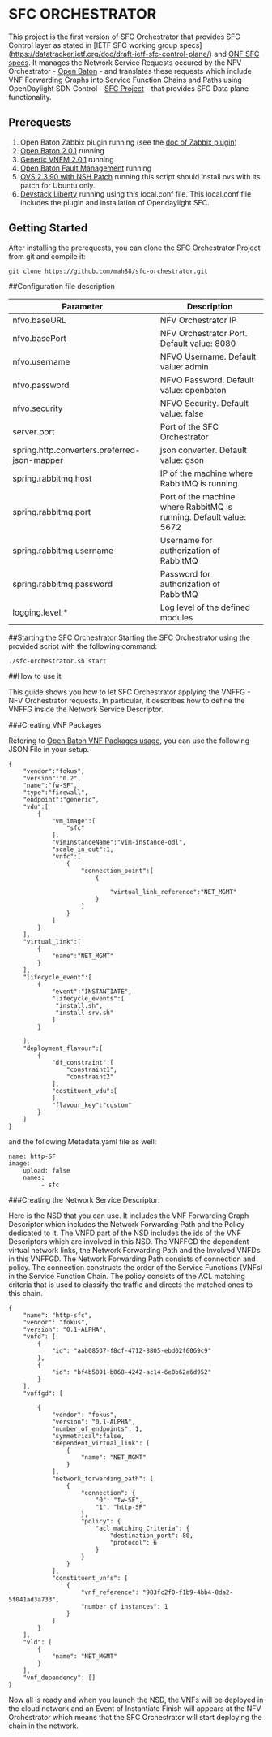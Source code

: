 # SFC ORCHESTRATOR

This project is the first version of SFC Orchestrator that provides SFC Control layer as stated in [IETF SFC working group specs] (https://datatracker.ietf.org/doc/draft-ietf-sfc-control-plane/) and [ONF SFC specs](https://www.opennetworking.org/images/stories/downloads/sdn-resources/onf-specifications/L4-L7_Service_Function_Chaining_Solution_Architecture.pdf). It manages the Network Service Requests occured by the NFV Orchestrator - [Open Baton](http://openbaton.github.io/) - and translates these requests which include VNF Forwarding Graphs into Service Function Chains and Paths using OpenDaylight SDN Control - [SFC Project](https://wiki.opendaylight.org/view/Service_Function_Chaining:Main) - that provides SFC Data plane functionality.

## Prerequests 

1. Open Baton Zabbix plugin running (see the [doc of Zabbix plugin](https://github.com/openbaton/docs/blob/develop/docs/zabbix-plugin.md))
2. [Open Baton 2.0.1](https://github.com/openbaton/NFVO/tree/2.0.1) running
3. [Generic VNFM 2.0.1](https://github.com/openbaton/generic-vnfm/tree/2.0.1) running
4. [Open Baton Fault Management](https://github.com/openbaton/fm-system) running
5. [OVS 2.3.90 with NSH Patch](https://github.com/pritesh/ovs/blob/nsh-v8/third-party/start-ovs-deb.sh) running this script should  install ovs with its patch for Ubuntu only.
6. [Devstack Liberty](https://github.com/openstack-dev/devstack/tree/stable/liberty) running using this local.conf file. This local.conf file includes the plugin and installation of Opendaylight SFC.
 

## Getting Started

After installing the prerequests, you can clone the SFC Orchestrator Project from git and compile it:
```
git clone https://github.com/mah88/sfc-orchestrator.git
```

##Configuration file description

Parameter                                    | Description
---------------------------------------------|--------------------------------------------------------------------
nfvo.baseURL                                 |         NFV Orchestrator IP                      
nfvo.basePort                                | NFV Orchestrator Port. Default value: 8080
nfvo.username                                | NFVO Username. Default value: admin 
nfvo.password                                | NFVO Password. Default value: openbaton
nfvo.security                                | NFVO Security. Default value: false
server.port                                  | Port of the SFC Orchestrator
spring.http.converters.preferred-json-mapper | json converter. Default value: gson
spring.rabbitmq.host                         | IP of the machine where RabbitMQ is running. 
spring.rabbitmq.port                         | Port of the machine where RabbitMQ is running. Default value: 5672
spring.rabbitmq.username                     | Username for authorization of RabbitMQ
spring.rabbitmq.password                     | Password for authorization of RabbitMQ
logging.level.*                              | Log level of the defined modules


##Starting the SFC Orchestrator
Starting the SFC Orchestrator using the provided script with the following command:
`````
./sfc-orchestrator.sh start
`````

##How to use it 

This guide shows you how to let SFC Orchestrator applying the VNFFG - NFV Orchestrator requests. In particular, it describes how to define the VNFFG inside the Network Service Descriptor.

###Creating VNF Packages

Refering to [Open Baton VNF Packages usage](http://openbaton.github.io/documentation/vnfpackage/), you can use the following JSON File in your setup.

```
{
    "vendor":"fokus",
    "version":"0.2",
    "name":"fw-SF",
    "type":"firewall",
    "endpoint":"generic",
    "vdu":[
        {
            "vm_image":[
                "sfc"
            ],
            "vimInstanceName":"vim-instance-odl",
            "scale_in_out":1,
            "vnfc":[
                {
                    "connection_point":[
                        {
                            
                            "virtual_link_reference":"NET_MGMT"
                        }
                    ]
                }
            ]
        }
    ],
    "virtual_link":[
        {
            "name":"NET_MGMT"
        }
    ],
    "lifecycle_event":[
        {
            "event":"INSTANTIATE",
            "lifecycle_events":[
             "install.sh",
             "install-srv.sh"
            ]
        }
        
    ],
    "deployment_flavour":[
        {
            "df_constraint":[
                "constraint1",
                "constraint2"
            ],
            "costituent_vdu":[
            ],
            "flavour_key":"custom"
        }
    ]
}

```
and the following Metadata.yaml file as well:

```
name: http-SF
image:
    upload: false
    names: 
         - sfc

```

###Creating the Network Service Descriptor:

Here is the NSD that you can use. It includes the VNF Forwarding Graph Descriptor which includes the Network Forwarding Path and the Policy dedicated to it. 
The VNFD part of the NSD includes the ids of the VNF Descriptors which are involved in this NSD. The VNFFGD the dependent virtual network links, the Network Forwarding Path and the Involved VNFDs in this VNFFGD. The Network Forwarding Path consists of connection and policy. The connection constructs the order of the Service Functions (VNFs) in the Service Function Chain. The policy consists of the ACL matching criteria that is used to classify the traffic and directs the matched ones to this chain.

```
{
    "name": "http-sfc",
    "vendor": "fokus",
    "version": "0.1-ALPHA",
    "vnfd": [
        {
            "id": "aab08537-f8cf-4712-8805-ebd02f6069c9"
        },
        {
            "id": "bf4b5891-b068-4242-ac14-6e0b62a6d952"
        }
    ],
    "vnffgd": [
        
        {
            "vendor": "fokus",
            "version": "0.1-ALPHA",
            "number_of_endpoints": 1,
            "symmetrical":false,
            "dependent_virtual_link": [
                {
                    "name": "NET_MGMT"
                }
            ],
            "network_forwarding_path": [
                {
                    "connection": {
                        "0": "fw-SF",
                        "1": "http-SF"
                    },
                    "policy": {
                        "acl_matching_Criteria": {
                            "destination_port": 80,
                            "protocol": 6
                        }
                    }
                }
            ],
            "constituent_vnfs": [
                {
                    "vnf_reference": "983fc2f0-f1b9-4bb4-8da2-5f041ad3a733",
                    "number_of_instances": 1
                }
            ]
        }
    ],
    "vld": [
        {
            "name": "NET_MGMT"
        }
    ],
    "vnf_dependency": []
}
````

Now all is ready and when you launch the NSD, the VNFs will be deployed in the cloud network and an Event of Instantiate Finish will appears at the NFV Orchestrator which means that the SFC Orchestrator will start deploying the chain in the network.




